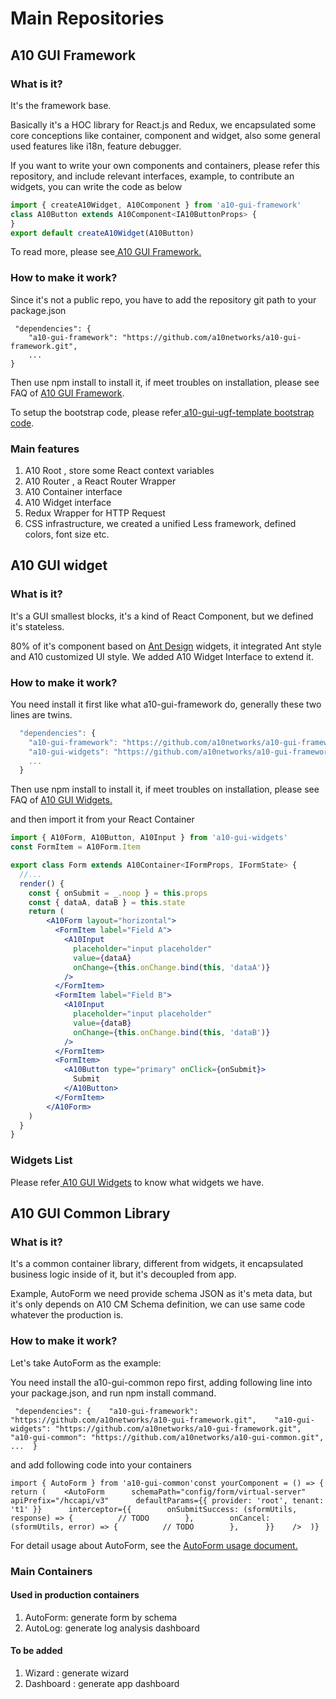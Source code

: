 # Main Repositories

## A10 GUI Framework

### What is it?

It's the framework base.

Basically it's a HOC library for React.js and Redux, we encapsulated some core conceptions like container, component and widget,  also some general used features like i18n, feature debugger.

If you want to write your own components and containers, please refer this repository, and include relevant interfaces, example, to contribute an widgets, you can write the code as below

```jsx
import { createA10Widget, A10Component } from 'a10-gui-framework'
class A10Button extends A10Component<IA10ButtonProps> {
}
export default createA10Widget(A10Button)
```

To read more, please see[ A10 GUI Framework.](../main-repositories/a10-gui-framework.md)

### How to make it work?

Since it's not a public repo, you have to add the repository git path to your package.json 

```text
 "dependencies": {
    "a10-gui-framework": "https://github.com/a10networks/a10-gui-framework.git",
    ...
}
```

Then use npm install to install it, if meet troubles on installation, please see FAQ of [A10 GUI Framework](../faq/a10-gui-framework.md).

To setup the bootstrap code, please refer[ a10-gui-ugf-template bootstrap code](https://github.com/a10networks/a10-gui-ugf-template/blob/master/src/index.tsx).

### Main features

1. A10 Root , store some React context variables
2. A10 Router , a React Router Wrapper
3. A10 Container interface
4. A10 Widget interface
5. Redux Wrapper for HTTP Request
6. CSS infrastructure, we created a unified Less framework, defined colors, font size etc.

## A10 GUI widget

### What is it?

It's a GUI smallest blocks, it's a kind of React Component,  but we defined it's stateless.

80% of it's component based on [Ant Design](https://ant.design/) widgets,  it integrated Ant style and A10 customized UI style. We added A10 Widget Interface to extend it. 

### How to make it work?

You need install it first like what a10-gui-framework do, generally these two lines are twins.

```javascript
  "dependencies": {
    "a10-gui-framework": "https://github.com/a10networks/a10-gui-framework.git",
    "a10-gui-widgets": "https://github.com/a10networks/a10-gui-framework.git",
    ...
  }
```

Then use npm install to install it, if meet troubles on installation, please see FAQ of [A10 GUI Widgets. ](../faq/a10-gui-widgets.md)

and then import it from your React Container

```jsx
import { A10Form, A10Button, A10Input } from 'a10-gui-widgets'
const FormItem = A10Form.Item

export class Form extends A10Container<IFormProps, IFormState> {
  //...
  render() {
    const { onSubmit = _.noop } = this.props
    const { dataA, dataB } = this.state
    return (
        <A10Form layout="horizontal">
          <FormItem label="Field A">
            <A10Input
              placeholder="input placeholder"
              value={dataA}
              onChange={this.onChange.bind(this, 'dataA')}
            />
          </FormItem>
          <FormItem label="Field B">
            <A10Input
              placeholder="input placeholder"
              value={dataB}
              onChange={this.onChange.bind(this, 'dataB')}
            />
          </FormItem>
          <FormItem>
            <A10Button type="primary" onClick={onSubmit}>
              Submit
            </A10Button>
          </FormItem>
        </A10Form>
    )
  }
}
```

### Widgets List

Please refer[ A10 GUI Widgets](../main-repositories/a10-gui-widgets.md) to know what widgets we have. 

## A10 GUI Common Library <a id="a10-gui-common-library"></a>

### What is it? <a id="what-is-it-2"></a>

It's a common container library, different from widgets, it encapsulated business logic inside of it, but it's decoupled from app.

Example, AutoForm we need provide schema JSON as it's meta data, but it's only depends on A10 CM Schema definition, we can use same code whatever the production is.

### How to make it work? <a id="how-to-make-it-work-2"></a>

Let's take AutoForm as the example:

You need install the a10-gui-common repo first, adding following line into your package.json, and run npm install command.

```text
 "dependencies": {    "a10-gui-framework": "https://github.com/a10networks/a10-gui-framework.git",    "a10-gui-widgets": "https://github.com/a10networks/a10-gui-framework.git",    "a10-gui-common": "https://github.com/a10networks/a10-gui-common.git",    ...  }
```

and add following code into your containers

```text
import { AutoForm } from 'a10-gui-common'​const yourComponent = () => {  return (    <AutoForm      schemaPath="config/form/virtual-server"      apiPrefix="/hccapi/v3"      defaultParams={{ provider: 'root', tenant: 't1' }}      interceptor={{        onSubmitSuccess: (sformUtils, response) => {          // TODO        },        onCancel: (sformUtils, error) => {          // TODO        },      }}    />  )}
```

For detail usage about AutoForm, see the [AutoForm usage document.](https://github.com/a10networks/a10-gui-common)​

### Main Containers <a id="main-containers"></a>

#### Used in production containers <a id="used-in-production-containers"></a>

1. AutoForm: generate form by schema
2. AutoLog: generate log analysis dashboard

#### To be added <a id="to-be-added"></a>

1. Wizard : generate wizard
2. Dashboard : generate app dashboard


